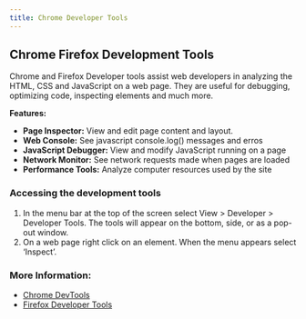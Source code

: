 ```yaml
---
title: Chrome Developer Tools
---
```


## Chrome Firefox Development Tools

Chrome and Firefox Developer tools assist web developers in analyzing the HTML, CSS and JavaScript on a web page. They are useful for debugging, optimizing code, inspecting elements and much more.

**Features:**
* **Page Inspector:**  View and edit page content and layout.
* **Web Console:**  See javascript console.log() messages and erros
* **JavaScript Debugger:**  View and modify JavaScript running on a page
* **Network Monitor:**  See network requests made when pages are loaded
* **Performance Tools:**  Analyze computer resources used by the site

### Accessing the development tools

1. In the menu bar at the top of the screen select View > Developer > Developer Tools. The tools will appear on the bottom, side, or as a pop-out window.
2. On a web page right click on an element. When the menu appears select ‘Inspect’.

### More Information:
* [Chrome DevTools](https://developer.chrome.com/devtools)
* [Firefox Developer Tools](https://developer.mozilla.org/en-US/docs/Tools)
